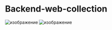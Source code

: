 # Backend-web-collection

![изображение](https://user-images.githubusercontent.com/83628117/194685747-156d82c1-cc15-448b-b601-9959a08f55df.png)
![изображение](https://user-images.githubusercontent.com/83628117/194685757-29b39dc4-83b0-450a-b52a-a54e2617f882.png)

